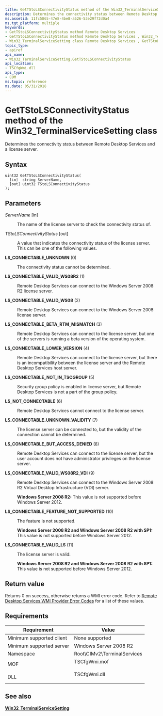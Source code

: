 ```yaml
---
title: GetTStoLSConnectivityStatus method of the Win32_TerminalServiceSetting class
description: Determines the connectivity status between Remote Desktop Services and a license server.
ms.assetid: 11fc5865-47e8-4be8-a526-53e29f72d0a4
ms.tgt_platform: multiple
keywords:
- GetTStoLSConnectivityStatus method Remote Desktop Services
- GetTStoLSConnectivityStatus method Remote Desktop Services , Win32_TerminalServiceSetting class
- Win32_TerminalServiceSetting class Remote Desktop Services , GetTStoLSConnectivityStatus method
topic_type:
- apiref
api_name:
- Win32_TerminalServiceSetting.GetTStoLSConnectivityStatus
api_location:
- TSCfgWmi.dll
api_type:
- COM
ms.topic: reference
ms.date: 05/31/2018
---
```


# GetTStoLSConnectivityStatus method of the Win32\_TerminalServiceSetting class

Determines the connectivity status between Remote Desktop Services and a license server.

## Syntax


```mof
uint32 GetTStoLSConnectivityStatus(
  [in]  string ServerName,
  [out] uint32 TStoLSConnectivityStatus
);
```



## Parameters

<dl> <dt>

*ServerName* \[in\]
</dt> <dd>

The name of the license server to check the connectivity status of.

</dd> <dt>

*TStoLSConnectivityStatus* \[out\]
</dt> <dd>

A value that indicates the connectivity status of the license server. This can be one of the following values.

<dt>

<span id="LS_CONNECTABLE_UNKNOWN"></span><span id="ls_connectable_unknown"></span>

<span id="LS_CONNECTABLE_UNKNOWN"></span><span id="ls_connectable_unknown"></span>**LS\_CONNECTABLE\_UNKNOWN** (0)


</dt> <dd>

The connectivity status cannot be determined.

</dd> <dt>

<span id="LS_CONNECTABLE_VALID_WS08R2"></span><span id="ls_connectable_valid_ws08r2"></span>

<span id="LS_CONNECTABLE_VALID_WS08R2"></span><span id="ls_connectable_valid_ws08r2"></span>**LS\_CONNECTABLE\_VALID\_WS08R2** (1)


</dt> <dd>

Remote Desktop Services can connect to the Windows Server 2008 R2 license server.

</dd> <dt>

<span id="LS_CONNECTABLE_VALID_WS08"></span><span id="ls_connectable_valid_ws08"></span>

<span id="LS_CONNECTABLE_VALID_WS08"></span><span id="ls_connectable_valid_ws08"></span>**LS\_CONNECTABLE\_VALID\_WS08** (2)


</dt> <dd>

Remote Desktop Services can connect to the Windows Server 2008 license server.

</dd> <dt>

<span id="LS_CONNECTABLE_BETA_RTM_MISMATCH"></span><span id="ls_connectable_beta_rtm_mismatch"></span>

<span id="LS_CONNECTABLE_BETA_RTM_MISMATCH"></span><span id="ls_connectable_beta_rtm_mismatch"></span>**LS\_CONNECTABLE\_BETA\_RTM\_MISMATCH** (3)


</dt> <dd>

Remote Desktop Services can connect to the license server, but one of the servers is running a beta version of the operating system.

</dd> <dt>

<span id="LS_CONNECTABLE_LOWER_VERSION"></span><span id="ls_connectable_lower_version"></span>

<span id="LS_CONNECTABLE_LOWER_VERSION"></span><span id="ls_connectable_lower_version"></span>**LS\_CONNECTABLE\_LOWER\_VERSION** (4)


</dt> <dd>

Remote Desktop Services can connect to the license server, but there is an incompatibility between the license server and the Remote Desktop Services host server.

</dd> <dt>

<span id="LS_CONNECTABLE_NOT_IN_TSCGROUP"></span><span id="ls_connectable_not_in_tscgroup"></span>

<span id="LS_CONNECTABLE_NOT_IN_TSCGROUP"></span><span id="ls_connectable_not_in_tscgroup"></span>**LS\_CONNECTABLE\_NOT\_IN\_TSCGROUP** (5)


</dt> <dd>

Security group policy is enabled in license server, but Remote Desktop Services is not a part of the group policy.

</dd> <dt>

<span id="LS_NOT_CONNECTABLE"></span><span id="ls_not_connectable"></span>

<span id="LS_NOT_CONNECTABLE"></span><span id="ls_not_connectable"></span>**LS\_NOT\_CONNECTABLE** (6)


</dt> <dd>

Remote Desktop Services cannot connect to the license server.

</dd> <dt>

<span id="LS_CONNECTABLE_UNKNOWN_VALIDITY"></span><span id="ls_connectable_unknown_validity"></span>

<span id="LS_CONNECTABLE_UNKNOWN_VALIDITY"></span><span id="ls_connectable_unknown_validity"></span>**LS\_CONNECTABLE\_UNKNOWN\_VALIDITY** (7)


</dt> <dd>

The license server can be connected to, but the validity of the connection cannot be determined.

</dd> <dt>

<span id="LS_CONNECTABLE_BUT_ACCESS_DENIED"></span><span id="ls_connectable_but_access_denied"></span>

<span id="LS_CONNECTABLE_BUT_ACCESS_DENIED"></span><span id="ls_connectable_but_access_denied"></span>**LS\_CONNECTABLE\_BUT\_ACCESS\_DENIED** (8)


</dt> <dd>

Remote Desktop Services can connect to the license server, but the user account does not have administrator privileges on the license server.

</dd> <dt>

<span id="LS_CONNECTABLE_VALID_WS08R2_VDI"></span><span id="ls_connectable_valid_ws08r2_vdi"></span>

<span id="LS_CONNECTABLE_VALID_WS08R2_VDI"></span><span id="ls_connectable_valid_ws08r2_vdi"></span>**LS\_CONNECTABLE\_VALID\_WS08R2\_VDI** (9)


</dt> <dd>

Remote Desktop Services can connect to the Windows Server 2008 R2 Virtual Desktop Infrastructure (VDI) server.

**Windows Server 2008 R2:** This value is not supported before Windows Server 2012.

</dd> <dt>

<span id="LS_CONNECTABLE_FEATURE_NOT_SUPPORTED"></span><span id="ls_connectable_feature_not_supported"></span>

<span id="LS_CONNECTABLE_FEATURE_NOT_SUPPORTED"></span><span id="ls_connectable_feature_not_supported"></span>**LS\_CONNECTABLE\_FEATURE\_NOT\_SUPPORTED** (10)


</dt> <dd>

The feature is not supported.

**Windows Server 2008 R2 and Windows Server 2008 R2 with SP1:** This value is not supported before Windows Server 2012.

</dd> <dt>

<span id="LS_CONNECTABLE_VALID_LS"></span><span id="ls_connectable_valid_ls"></span>

<span id="LS_CONNECTABLE_VALID_LS"></span><span id="ls_connectable_valid_ls"></span>**LS\_CONNECTABLE\_VALID\_LS** (11)


</dt> <dd>

The license server is valid.

**Windows Server 2008 R2 and Windows Server 2008 R2 with SP1:** This value is not supported before Windows Server 2012.

</dd> </dl> </dd> </dl>

## Return value

Returns 0 on success, otherwise returns a WMI error code. Refer to [Remote Desktop Services WMI Provider Error Codes](terminal-services-wmi-provider-error-codes.md) for a list of these values.

## Requirements



| Requirement | Value |
|-------------------------------------|-----------------------------------------------------------------------------------------|
| Minimum supported client<br/> | None supported<br/>                                                               |
| Minimum supported server<br/> | Windows Server 2008 R2<br/>                                                       |
| Namespace<br/>                | Root\\CIMv2\\TerminalServices<br/>                                                |
| MOF<br/>                      | <dl> <dt>TSCfgWmi.mof</dt> </dl> |
| DLL<br/>                      | <dl> <dt>TSCfgWmi.dll</dt> </dl> |



## See also

<dl> <dt>

[**Win32\_TerminalServiceSetting**](win32-terminalservicesetting.md)
</dt> </dl>

 

 





